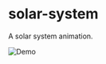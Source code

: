# solar-system
A solar system animation.

![Demo](https://user-images.githubusercontent.com/41476809/181555360-a9741fd0-11ae-453c-ad84-a8bdd15bd5d4.gif)
